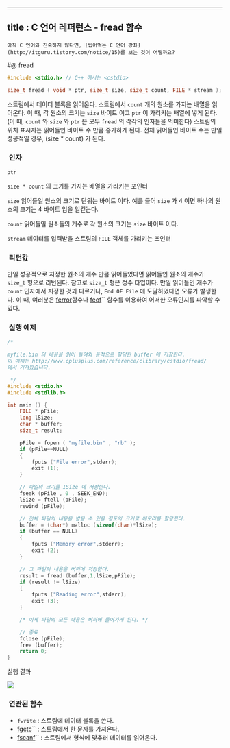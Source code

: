 ----------------
title : C 언어 레퍼런스 - fread 함수
--------------



```warning
아직 C 언어와 친숙하지 않다면, [씹어먹는 C 언어 강좌](http://itguru.tistory.com/notice/15)를 보는 것이 어떻까요?

```

#@ fread



```cpp
#include <stdio.h> // C++ 에서는 <cstdio>

size_t fread ( void * ptr, size_t size, size_t count, FILE * stream );
```


스트림에서 데이터 블록을 읽어온다.
스트림에서 `count` 개의 원소를 가지는 배열을 읽어온다. 이 때, 각 원소의 크기는 `size` 바이트 이고 `ptr` 이 가리키는 배열에 넣게 된다. (이 때, `count` 와 `size` 와 `ptr` 은 모두 `fread` 의 각각의 인자들을 의미한다)
스트림의 위치 표시자는 읽어들인 바이트 수 만큼 증가하게 된다.
전체 읽어들인 바이트 수는 만일 성공적일 경우, (size * count) 가 된다.



###  인자




`ptr`

`size * count` 의 크기를 가지는 배열을 가리키는 포인터

`size`
읽어들일 원소의 크기로 단위는 바이트 이다. 예를 들어 `size` 가 4 이면 하나의 원소의 크기는 4 바이트 임을 일컫는다.

`count`
읽어들일 원소들의 개수로 각 원소의 크기는 `size` 바이트 이다.

`stream`
데이터를 입력받을 스트림의 `FILE` 객체를 가리키는 포인터



###  리턴값




만일 성공적으로 지정한 원소의 개수 만큼 읽어들였다면 읽어들인 원소의 개수가 `size_t` 형으로 리턴된다. 참고로 `size_t` 형은 정수 타입이다. 만일 읽어들인 개수가 `count` 인자에서 지정한 것과 다르거나, `End OF File` 에 도달하였다면 오류가 발생한다. 이 때, 여러분은 [ferror](http://itguru.tistory.com/52)함수나 [feof](http://itguru.tistory.com/51)`` 함수를 이용하여 어떠한 오류인지를 파악할 수 있다.



###  실행 예제


```cpp
/*

myfile.bin 의 내용을 읽어 들여와 동적으로 할당한 buffer 에 저장한다.
이 예제는 http://www.cplusplus.com/reference/clibrary/cstdio/fread/
에서 가져왔습니다.

 */
#include <stdio.h>
#include <stdlib.h>

int main () {
    FILE * pFile;
    long lSize;
    char * buffer;
    size_t result;

    pFile = fopen ( "myfile.bin" , "rb" );
    if (pFile==NULL)
    {
        fputs ("File error",stderr);
        exit (1);
    }

    // 파일의 크기를 ISize 에 저장한다.
    fseek (pFile , 0 , SEEK_END);
    lSize = ftell (pFile);
    rewind (pFile);

    // 전체 파일의 내용을 받을 수 있을 정도의 크기로 메모리를 할당한다.
    buffer = (char*) malloc (sizeof(char)*lSize);
    if (buffer == NULL)
    {
        fputs ("Memory error",stderr);
        exit (2);
    }

    // 그 파일의 내용을 버퍼에 저장한다.
    result = fread (buffer,1,lSize,pFile);
    if (result != lSize)
    {
        fputs ("Reading error",stderr);
        exit (3);
    }

    /* 이제 파일의 모든 내용은 버퍼에 들어가게 된다. */

    // 종료
    fclose (pFile);
    free (buffer);
    return 0;
}
```


실행 결과


![](http://img1.daumcdn.net/thumb/R1920x0/?fname=http%3A%2F%2Fcfile2.uf.tistory.com%2Fimage%2F154D38104BA61B89A274D0)

###  연관된 함수

* `fwrite` : 스트림에 데이터 블록을 쓴다.
*  [fgetc](http://itguru.tistory.com/37)`` : 스트림에서 한 문자를 가져온다.
*  [fscanf](http://itguru.tistory.com/65)`` : 스트림에서 형식에 맞추러 데이터를 읽어온다.







